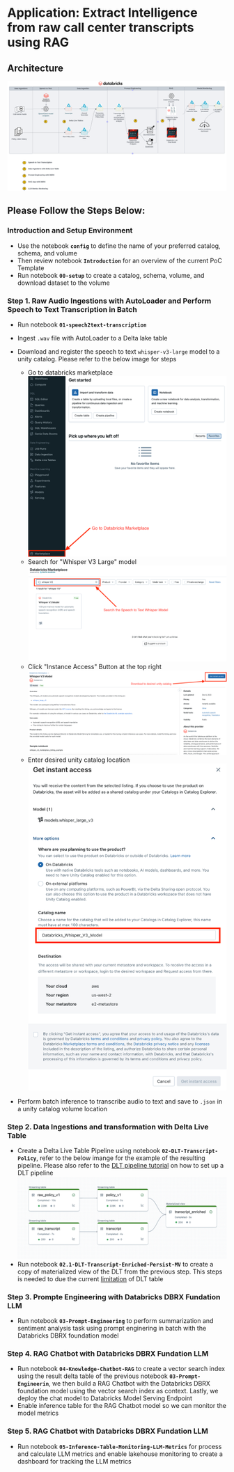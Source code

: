 # Application: Extract Intelligence from raw call center transcripts using RAG

## Architecture

![image](../../imgs/audio_transcription_rag_v2.png)

## Please Follow the Steps Below:

### Introduction and Setup Environment

* Use the notebook **`config`** to define the name of your preferred catalog, schema, and volume
* Then review notebook **`Introduction`** for an overview of the current PoC Template
* Run notebook **`00-setup`** to create a catalog, schema, volume, and download dataset to the volume

### Step 1. Raw Audio Ingestions with AutoLoader and Perform Speech to Text Transcription in Batch

* Run notebook **`01-speech2text-transcription`**
* Ingest `.wav` file with AutoLoader to a Delta lake table
* Download and register the speech to text `whisper-v3-large` model to a unity catalog. Please refer to the below image for steps

  * Go to databricks marketplace
  ![image](../../imgs/marketplace1.png)
  * Search for "Whisper V3 Large" model
  ![image](../../imgs/marketplace2.png)
  * Click "Instance Access" Button at the top right
  ![image](../../imgs/marketplace3.png)
  * Enter desired unity catalog location
  ![image](../../imgs/marketplace4.png)

* Perform batch inference to transcribe audio to text and save to `.json` in a unity catalog volume location


### Step 2. Data Ingestions and transformation with Delta Live Table

* Create a Delta Live Table Pipeline using notebook **`02-DLT-Transcript-Policy`**, refer to the below imange for the example of the resulting pipeline. Please also refer to the [DLT pipeline tutorial](https://learn.microsoft.com/en-us/azure/databricks/delta-live-tables/tutorial-pipelines) on how to set up a DLT pipeline
  ![image](../../imgs/DLT_transcript_enriched.png)
* Run notebook **`02.1-DLT-Transcript-Enriched-Persist-MV`** to create a copy of materialized view of the DLT from the previous step. This steps is needed to due the current [limitation](../../README.md#limitations) of DLT table

### Step 3. Prompte Engineering with Databricks DBRX Fundation LLM

* Run notebook **`03-Prompt-Engineering`** to perform summarization and sentiment analysis task using prompt enginering in batch with the Databricks DBRX foundation model

### Step 4. RAG Chatbot with Databricks DBRX Fundation LLM

* Run notebook **`04-Knowledge-Chatbot-RAG`** to create a vector search index using the result delta table of the previous notebook **`03-Prompt-Engineerin`**, we then build a RAG Chatbot with the Databricks DBRX foundation model using the vector search index as context. Lastly, we deploy the chat model to Databricks Model Serving Endpoint
* Enable inference table for the RAG Chatbot model so we can monitor the model metrics

### Step 5. RAG Chatbot with Databricks DBRX Fundation LLM

* Run notebook **`05-Inference-Table-Monitoring-LLM-Metrics`** for process and calculate LLM metrics and enable lakehouse monitoring to create a dashboard for tracking the LLM metrics